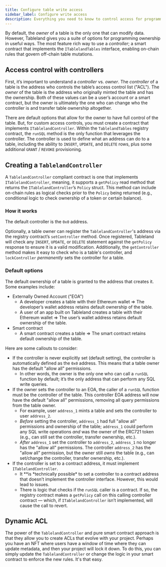 ```yaml
---
title: Configure table write access
sidebar_label: Configure write access
description: Everything you need to know to control access for programmable tables.
---
```


By default, the _owner_ of a table is the only one that can modify data. However, Tableland gives you a suite of options for programming ownership in useful ways. The most feature rich way to use a _controller_; a smart contract that implements the `ITablelandTables` interface, enabling on-chain rules that govern off-chain table mutations.

## Access control with controllers

First, it’s important to understand a _controller_ vs. _owner_. The _controller_ of a table is the address who controls the table’s access control list ("ACL"). The _owner_ of the table is the address who originally minted the table and has the ownership. Both of these values can be a user’s account or a smart contract, but the owner is ultimately the one who can change who the controller is and transfer table ownership altogether.

There are default options that allow for the owner to have full control of the table. But, for custom access controls, you must create a contract that implements `ITablelandController`. Within the `TablelandTables` registry contract, the `runSQL` method is the only function that leverages the controller. The controller is used to define what an address can do to a table, including the ability to `INSERT`, `UPDATE`, and `DELETE` rows, plus some additional `GRANT` / `REVOKE` provisioning.

## Creating a `TablelandController`

A `TablelandController` compliant contract is one that implements `ITablelandController`, meaning, it supports a `getPolicy` read method that returns the `ITablelandController`’s `Policy` struct. This method can include on-chain rules as logical checks prior to the `Policy` being returned (e.g., conditional logic to check ownership of a token or certain balance).

### How it works

The default controller is the `0x0` address.

Optionally, a table owner can register the `TablelandController`'s address via the registry contract’s `setController` method. Once registered, Tableland will check any `INSERT`, `UPDATE`, or `DELETE` statement against the `getPolicy` response to ensure it is a valid modification. Additionally, the `getController` method makes it easy to check who is a table's controller, and `lockController` _permanently_ sets the controller for a table.

### Default options

The default ownership of a table is granted to the address that creates it. Some examples include:

- Externally Owned Account ("EOA")
  - A developer creates a table with their Ethereum wallet => The developer’s wallet address retains default ownership of the table.
  - A user of an app built on Tableland creates a table with their Ethereum wallet => The user’s wallet address retains default ownership of the table.
- Smart contract
  - A smart contract creates a table => The smart contract retains default ownership of the table.

Here are some callouts to consider:

- If the controller is never explicitly set (default setting), the controller is automatically defined as the `0x0` address. This means that a table owner has the default "allow all" permissions.
  - In other words, the owner is the only one who can call a `runSQL` function by default; it’s the only address that can perform any SQL write queries.
- If the owner sets the controller to an EOA, the caller of a `runSQL` function must be the controller of the table. This controller EOA address will now have the default "allow all" permissions, removing all query permissions from the table owner.
  - For example, user `address_1` mints a table and sets the controller to user `address_2`.
  - _Before_ setting the controller, `address_1` had full "allow all" permissions and ownership of the table; `address_1` could perform any SQL write operations _and_ was the owner of the ERC721 token (e.g., can still set the controller, transfer ownership, etc.).
  - _After_ `address_1` set the controller to `address_2`, `address_1` no longer has the "allow all" permissions. The controller `address_2` has the "allow all" permission, but the owner still _owns_ the table (e.g., can set/change the controller, transfer ownership, etc.).
- If the controller is set to a contract address, it must implement `ITablelandController`.
  - It \**is *technically possible\* to set a controller to a contract address that doesn’t implement the controller interface. However, this would lead to issues.
  - There is logic that checks if the `runSQL` caller is a contract. If so, the registry contract makes a `getPolicy` call on this calling controller contract — which, if `ITablelandController` isn’t implemented, will cause the call to revert.

## Dynamic ACL

The power of the `TablelandController` and pure smart contract approach is that they allow you to create ACLs that evolve with your project. Perhaps you have an NFT where users have a window of time where they can update metadata, and then your project will lock it down. To do this, you can simply update the `TablelandController` or change the logic in your smart contract to enforce the new rules. It's that easy.
